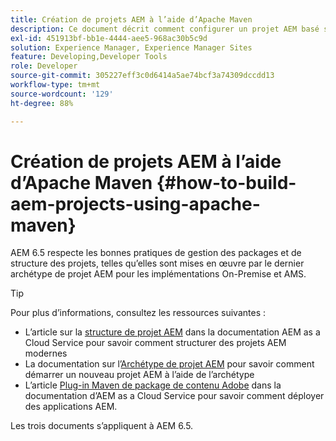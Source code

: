 ```yaml
---
title: Création de projets AEM à l’aide d’Apache Maven
description: Ce document décrit comment configurer un projet AEM basé sur Apache Maven
exl-id: 451913bf-bb1e-4444-aee5-968ac30b5c9d
solution: Experience Manager, Experience Manager Sites
feature: Developing,Developer Tools
role: Developer
source-git-commit: 305227eff3c0d6414a5ae74bcf3a74309dccdd13
workflow-type: tm+mt
source-wordcount: '129'
ht-degree: 88%

---
```


# Création de projets AEM à l’aide d’Apache Maven {#how-to-build-aem-projects-using-apache-maven}

AEM 6.5 respecte les bonnes pratiques de gestion des packages et de structure des projets, telles qu’elles sont mises en œuvre par le dernier archétype de projet AEM pour les implémentations On-Premise et AMS.

>[!TIP]
>
>Pour plus d’informations, consultez les ressources suivantes :
>
>* L’article sur la [structure de projet AEM](https://experienceleague.adobe.com/docs/experience-manager-cloud-service/implementing/developing/aem-project-content-package-structure.html?lang=fr) dans la documentation AEM as a Cloud Service pour savoir comment structurer des projets AEM modernes
>* La documentation sur l’[Archétype de projet AEM](https://experienceleague.adobe.com/docs/experience-manager-core-components/using/developing/archetype/overview.html?lang=fr) pour savoir comment démarrer un nouveau projet AEM à l’aide de l’archétype
>* L’article [Plug-in Maven de package de contenu Adobe](https://experienceleague.adobe.com/docs/experience-manager-cloud-service/implementing/developer-tools/maven-plugin.html#developer-tools) dans la documentation d’AEM as a Cloud Service pour savoir comment déployer des applications AEM.
>
>Les trois documents s’appliquent à AEM 6.5.
